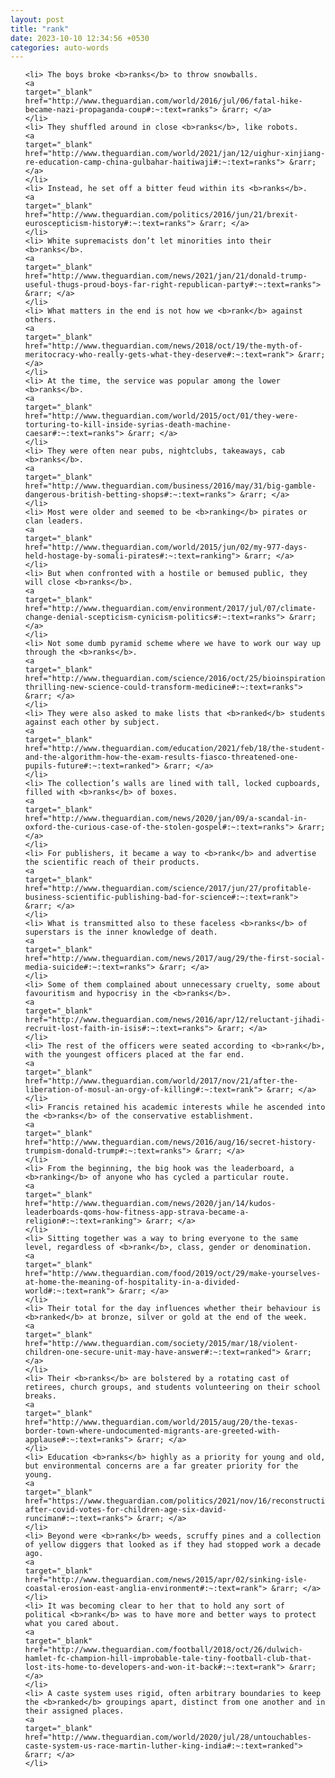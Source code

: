 ```yaml
---
layout: post
title: "rank"
date: 2023-10-10 12:34:56 +0530
categories: auto-words
---
```

<ol>

    <li> The boys broke <b>ranks</b> to throw snowballs.
    <a 
    target="_blank" 
    href="http://www.theguardian.com/world/2016/jul/06/fatal-hike-became-nazi-propaganda-coup#:~:text=ranks"> &rarr; </a>
    </li>
    <li> They shuffled around in close <b>ranks</b>, like robots.
    <a 
    target="_blank" 
    href="http://www.theguardian.com/world/2021/jan/12/uighur-xinjiang-re-education-camp-china-gulbahar-haitiwaji#:~:text=ranks"> &rarr; </a>
    </li>
    <li> Instead, he set off a bitter feud within its <b>ranks</b>.
    <a 
    target="_blank" 
    href="http://www.theguardian.com/politics/2016/jun/21/brexit-euroscepticism-history#:~:text=ranks"> &rarr; </a>
    </li>
    <li> White supremacists don’t let minorities into their <b>ranks</b>.
    <a 
    target="_blank" 
    href="http://www.theguardian.com/news/2021/jan/21/donald-trump-useful-thugs-proud-boys-far-right-republican-party#:~:text=ranks"> &rarr; </a>
    </li>
    <li> What matters in the end is not how we <b>rank</b> against others.
    <a 
    target="_blank" 
    href="http://www.theguardian.com/news/2018/oct/19/the-myth-of-meritocracy-who-really-gets-what-they-deserve#:~:text=rank"> &rarr; </a>
    </li>
    <li> At the time, the service was popular among the lower <b>ranks</b>.
    <a 
    target="_blank" 
    href="http://www.theguardian.com/world/2015/oct/01/they-were-torturing-to-kill-inside-syrias-death-machine-caesar#:~:text=ranks"> &rarr; </a>
    </li>
    <li> They were often near pubs, nightclubs, takeaways, cab <b>ranks</b>.
    <a 
    target="_blank" 
    href="http://www.theguardian.com/business/2016/may/31/big-gamble-dangerous-british-betting-shops#:~:text=ranks"> &rarr; </a>
    </li>
    <li> Most were older and seemed to be <b>ranking</b> pirates or clan leaders.
    <a 
    target="_blank" 
    href="http://www.theguardian.com/world/2015/jun/02/my-977-days-held-hostage-by-somali-pirates#:~:text=ranking"> &rarr; </a>
    </li>
    <li> But when confronted with a hostile or bemused public, they will close <b>ranks</b>.
    <a 
    target="_blank" 
    href="http://www.theguardian.com/environment/2017/jul/07/climate-change-denial-scepticism-cynicism-politics#:~:text=ranks"> &rarr; </a>
    </li>
    <li> Not some dumb pyramid scheme where we have to work our way up through the <b>ranks</b>.
    <a 
    target="_blank" 
    href="http://www.theguardian.com/science/2016/oct/25/bioinspiration-thrilling-new-science-could-transform-medicine#:~:text=ranks"> &rarr; </a>
    </li>
    <li> They were also asked to make lists that <b>ranked</b> students against each other by subject.
    <a 
    target="_blank" 
    href="http://www.theguardian.com/education/2021/feb/18/the-student-and-the-algorithm-how-the-exam-results-fiasco-threatened-one-pupils-future#:~:text=ranked"> &rarr; </a>
    </li>
    <li> The collection’s walls are lined with tall, locked cupboards, filled with <b>ranks</b> of boxes.
    <a 
    target="_blank" 
    href="http://www.theguardian.com/news/2020/jan/09/a-scandal-in-oxford-the-curious-case-of-the-stolen-gospel#:~:text=ranks"> &rarr; </a>
    </li>
    <li> For publishers, it became a way to <b>rank</b> and advertise the scientific reach of their products.
    <a 
    target="_blank" 
    href="http://www.theguardian.com/science/2017/jun/27/profitable-business-scientific-publishing-bad-for-science#:~:text=rank"> &rarr; </a>
    </li>
    <li> What is transmitted also to these faceless <b>ranks</b> of superstars is the inner knowledge of death.
    <a 
    target="_blank" 
    href="http://www.theguardian.com/news/2017/aug/29/the-first-social-media-suicide#:~:text=ranks"> &rarr; </a>
    </li>
    <li> Some of them complained about unnecessary cruelty, some about favouritism and hypocrisy in the <b>ranks</b>.
    <a 
    target="_blank" 
    href="http://www.theguardian.com/news/2016/apr/12/reluctant-jihadi-recruit-lost-faith-in-isis#:~:text=ranks"> &rarr; </a>
    </li>
    <li> The rest of the officers were seated according to <b>rank</b>, with the youngest officers placed at the far end.
    <a 
    target="_blank" 
    href="http://www.theguardian.com/world/2017/nov/21/after-the-liberation-of-mosul-an-orgy-of-killing#:~:text=rank"> &rarr; </a>
    </li>
    <li> Francis retained his academic interests while he ascended into the <b>ranks</b> of the conservative establishment.
    <a 
    target="_blank" 
    href="http://www.theguardian.com/news/2016/aug/16/secret-history-trumpism-donald-trump#:~:text=ranks"> &rarr; </a>
    </li>
    <li> From the beginning, the big hook was the leaderboard, a <b>ranking</b> of anyone who has cycled a particular route.
    <a 
    target="_blank" 
    href="http://www.theguardian.com/news/2020/jan/14/kudos-leaderboards-qoms-how-fitness-app-strava-became-a-religion#:~:text=ranking"> &rarr; </a>
    </li>
    <li> Sitting together was a way to bring everyone to the same level, regardless of <b>rank</b>, class, gender or denomination.
    <a 
    target="_blank" 
    href="http://www.theguardian.com/food/2019/oct/29/make-yourselves-at-home-the-meaning-of-hospitality-in-a-divided-world#:~:text=rank"> &rarr; </a>
    </li>
    <li> Their total for the day influences whether their behaviour is <b>ranked</b> at bronze, silver or gold at the end of the week.
    <a 
    target="_blank" 
    href="http://www.theguardian.com/society/2015/mar/18/violent-children-one-secure-unit-may-have-answer#:~:text=ranked"> &rarr; </a>
    </li>
    <li> Their <b>ranks</b> are bolstered by a rotating cast of retirees, church groups, and students volunteering on their school breaks.
    <a 
    target="_blank" 
    href="http://www.theguardian.com/world/2015/aug/20/the-texas-border-town-where-undocumented-migrants-are-greeted-with-applause#:~:text=ranks"> &rarr; </a>
    </li>
    <li> Education <b>ranks</b> highly as a priority for young and old, but environmental concerns are a far greater priority for the young.
    <a 
    target="_blank" 
    href="https://www.theguardian.com/politics/2021/nov/16/reconstruction-after-covid-votes-for-children-age-six-david-runciman#:~:text=ranks"> &rarr; </a>
    </li>
    <li> Beyond were <b>rank</b> weeds, scruffy pines and a collection of yellow diggers that looked as if they had stopped work a decade ago.
    <a 
    target="_blank" 
    href="http://www.theguardian.com/news/2015/apr/02/sinking-isle-coastal-erosion-east-anglia-environment#:~:text=rank"> &rarr; </a>
    </li>
    <li> It was becoming clear to her that to hold any sort of political <b>rank</b> was to have more and better ways to protect what you cared about.
    <a 
    target="_blank" 
    href="http://www.theguardian.com/football/2018/oct/26/dulwich-hamlet-fc-champion-hill-improbable-tale-tiny-football-club-that-lost-its-home-to-developers-and-won-it-back#:~:text=rank"> &rarr; </a>
    </li>
    <li> A caste system uses rigid, often arbitrary boundaries to keep the <b>ranked</b> groupings apart, distinct from one another and in their assigned places.
    <a 
    target="_blank" 
    href="http://www.theguardian.com/world/2020/jul/28/untouchables-caste-system-us-race-martin-luther-king-india#:~:text=ranked"> &rarr; </a>
    </li>